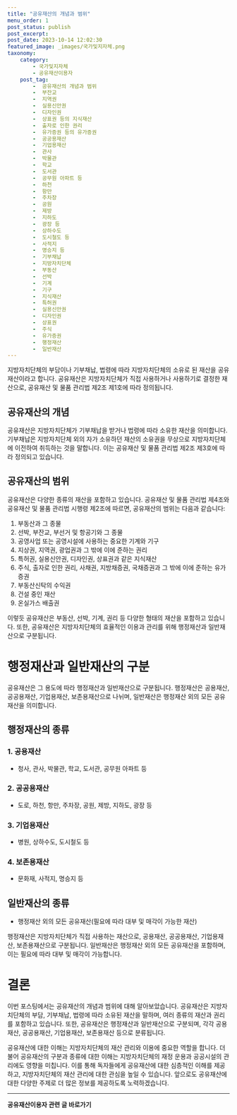 ```yaml
---
title: "공유재산의 개념과 범위"
menu_order: 1
post_status: publish
post_excerpt: 
post_date: 2023-10-14 12:02:30
featured_image: _images/국가및지자체.png
taxonomy:
    category:
        - 국가및지자체
        - 공유재산이용자
    post_tag:
        -  공유재산의 개념과 범위
        -  부잔교
        -  지역권
        -  실용신안권
        -  디자인권
        -  상표권 등의 지식재산
        -  출자로 인한 권리
        -  유가증권 등의 유가증권
        -  공공용재산
        -  기업용재산
        -  관사
        -  박물관
        -  학교
        -  도서관
        -  공무원 아파트 등
        -  하천
        -  항만
        -  주차장
        -  공원
        -  제방
        -  지하도
        -  광장 등
        -  상하수도
        -  도시철도 등
        -  사적지
        -  명승지 등
        -  기부채납
        -  지방자치단체
        -  부동산
        -  선박
        -  기계
        -  기구
        -  지식재산
        -  특허권
        -  실용신안권
        -  디자인권
        -  상표권
        -  주식
        -  유가증권
        -  행정재산
        -  일반재산
---
```



지방자치단체의 부담이나 기부채납, 법령에 따라 지방자치단체의 소유로 된 재산을 공유재산이라고 합니다. 공유재산은 지방자치단체가 직접 사용하거나 사용하기로 결정한 재산으로, 공유재산 및 물품 관리법 제2조 제1호에 따라 정의됩니다.

## 공유재산의 개념

공유재산은 지방자치단체가 기부채납을 받거나 법령에 따라 소유한 재산을 의미합니다. 기부채납은 지방자치단체 외의 자가 소유하던 재산의 소유권을 무상으로 지방자치단체에 이전하여 취득하는 것을 말합니다. 이는 공유재산 및 물품 관리법 제2조 제3호에 따라 정의되고 있습니다.

## 공유재산의 범위

공유재산은 다양한 종류의 재산을 포함하고 있습니다. 공유재산 및 물품 관리법 제4조와 공유재산 및 물품 관리법 시행령 제2조에 따르면, 공유재산의 범위는 다음과 같습니다:

1. 부동산과 그 종물
2. 선박, 부잔교, 부선거 및 항공기와 그 종물
3. 공영사업 또는 공영시설에 사용하는 중요한 기계와 기구
4. 지상권, 지역권, 광업권과 그 밖에 이에 준하는 권리
5. 특허권, 실용신안권, 디자인권, 상표권과 같은 지식재산
6. 주식, 출자로 인한 권리, 사채권, 지방채증권, 국채증권과 그 밖에 이에 준하는 유가증권
7. 부동산신탁의 수익권
8. 건설 중인 재산
9. 온실가스 배출권

이렇듯 공유재산은 부동산, 선박, 기계, 권리 등 다양한 형태의 재산을 포함하고 있습니다. 또한, 공유재산은 지방자치단체의 효율적인 이용과 관리를 위해 행정재산과 일반재산으로 구분됩니다.

# 행정재산과 일반재산의 구분

공유재산은 그 용도에 따라 행정재산과 일반재산으로 구분됩니다. 행정재산은 공용재산, 공공용재산, 기업용재산, 보존용재산으로 나뉘며, 일반재산은 행정재산 외의 모든 공유재산을 의미합니다.

## 행정재산의 종류

### 1. 공용재산

- 청사, 관사, 박물관, 학교, 도서관, 공무원 아파트 등

### 2. 공공용재산

- 도로, 하천, 항만, 주차장, 공원, 제방, 지하도, 광장 등

### 3. 기업용재산

- 병원, 상하수도, 도시철도 등

### 4. 보존용재산

- 문화재, 사적지, 명승지 등

## 일반재산의 종류

- 행정재산 외의 모든 공유재산(필요에 따라 대부 및 매각이 가능한 재산)

행정재산은 지방자치단체가 직접 사용하는 재산으로, 공용재산, 공공용재산, 기업용재산, 보존용재산으로 구분됩니다. 일반재산은 행정재산 외의 모든 공유재산을 포함하며, 이는 필요에 따라 대부 및 매각이 가능합니다.

# 결론

이번 포스팅에서는 공유재산의 개념과 범위에 대해 알아보았습니다. 공유재산은 지방자치단체의 부담, 기부채납, 법령에 따라 소유된 재산을 말하며, 여러 종류의 재산과 권리를 포함하고 있습니다. 또한, 공유재산은 행정재산과 일반재산으로 구분되며, 각각 공용재산, 공공용재산, 기업용재산, 보존용재산 등으로 분류됩니다.

공유재산에 대한 이해는 지방자치단체의 재산 관리와 이용에 중요한 역할을 합니다. 더불어 공유재산의 구분과 종류에 대한 이해는 지방자치단체의 재정 운용과 공공시설의 관리에도 영향을 미칩니다. 이를 통해 독자들에게 공유재산에 대한 심층적인 이해를 제공하고, 지방자치단체의 재산 관리에 대한 관심을 높일 수 있습니다. 앞으로도 공유재산에 대한 다양한 주제로 더 많은 정보를 제공하도록 노력하겠습니다.











<!-- wp:separator -->
<hr class="wp-block-separator has-alpha-channel-opacity"/>
<!-- /wp:separator -->

<!-- wp:group {"backgroundColor":"base","layout":{"type":"constrained"}} -->
<div class="wp-block-group has-base-background-color has-background"><!-- wp:paragraph {"align":"center","fontSize":"large"} -->
<p class="has-text-align-center has-large-font-size"><strong>공유재산이용자 관련 글 바로가기</strong></p>
<!-- /wp:paragraph -->


<!-- wp:latest-posts
{"categories":[{"id":1570,"count":19,"description":"","link":"https://uknowlaw.com/category/%ea%b3%b5%ec%9c%a0%ec%9e%ac%ec%82%b0%ec%9d%b4%ec%9a%a9%ec%9e%90/","name":"공유재산이용자","slug":"공유재산이용자","taxonomy":"category","parent":0,"meta":[],"_links":{"self":[{"href":"https://uknowlaw.com/wp-json/wp/v2/categories/1570"}],"collection":[{"href":"https://uknowlaw.com/wp-json/wp/v2/categories"}],"about":[{"href":"https://uknowlaw.com/wp-json/wp/v2/taxonomies/category"}],"wp:post_type":[{"href":"https://uknowlaw.com/wp-json/wp/v2/posts?categories=1570"}],"curies":[{"name":"wp","href":"https://api.w.org/{rel}","templated":true}]}}],"postsToShow":100,"excerptLength":28,"postLayout":"grid","columns":2,"featuredImageAlign":"left","featuredImageSizeSlug":"large","fontSize":"medium"} /--></div>
<!-- /wp:group -->